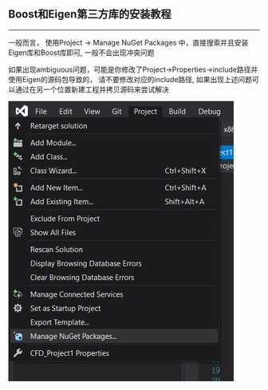 ## Boost和Eigen第三方库的安装教程

---

一般而言， 使用Project -> Manage NuGet Packages 中，直接搜索并且安装Eigen库和Boost库即可, 一般不会出现冲突问题

如果出现ambiguous问题，可能是你修改了Project->Properties->include路径并使用Eigen的源码包导致的， 请不要修改对应的include路径, 如果出现上述问题可以通过在另一个位置新建工程并拷贝源码来尝试解决

![](att.jpg)
